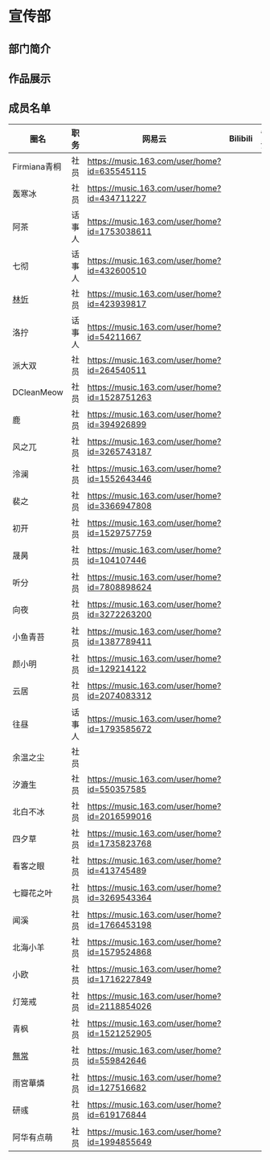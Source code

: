 # 宣传部
## 部门简介
## 作品展示
## 成员名单
| 圈名 | 职务 | 网易云 | Bilibili | 备注 |
| ----- | ----- | ----- | ----- | ----- |
| Firmiana青桐 | 社员 | <https://music.163.com/user/home?id=635545115> |||
| 轰寒冰 | 社员 | <https://music.163.com/user/home?id=434711227> |||
| 阿茶 | 话事人 | <https://music.163.com/user/home?id=1753038611> |||
| 七彻 | 话事人 | <https://music.163.com/user/home?id=432600510> |||
| [林忻](members/LinXin) | 社员 | <https://music.163.com/user/home?id=423939817> |||
| 洛拧 | 话事人 | <https://music.163.com/user/home?id=54211667> |||
| 派大双 | 社员 | <https://music.163.com/user/home?id=264540511> |||
| DCleanMeow | 社员 | <https://music.163.com/user/home?id=1528751263> |||
| 鹿 | 社员 | <https://music.163.com/user/home?id=394926899> |||
| 风之兀 | 社员 | <https://music.163.com/user/home?id=3265743187> |||
| 泠澜 | 社员 | <https://music.163.com/user/home?id=1552643446> |||
| 裴之 | 社员 | <https://music.163.com/user/home?id=3366947808> |||
| 初开 | 社员 | <https://music.163.com/user/home?id=1529757759> |||
| 晟昺 | 社员 | <https://music.163.com/user/home?id=104107446> |||
| 听分 | 社员 | <https://music.163.com/user/home?id=7808898624> |||
| 向夜 | 社员 | <https://music.163.com/user/home?id=3272263200> |||
| 小鱼青苔 | 社员 | <https://music.163.com/user/home?id=1387789411> |||
| 颜小明 | 社员 | <https://music.163.com/user/home?id=129214122> |||
| 云居 | 社员 | <https://music.163.com/user/home?id=2074083312> |||
| 往昼 | 话事人 | <https://music.163.com/user/home?id=1793585672> |||
| 余温之尘 | 社员 ||||
| 汐漉生 | 社员 | <https://music.163.com/user/home?id=550357585> |||
| 北白不冰 | 社员 | <https://music.163.com/user/home?id=2016599016> |||
| 四夕草 | 社员 | <https://music.163.com/user/home?id=1735823768> |||
| 看客之眼 | 社员 | <https://music.163.com/user/home?id=413745489> |||
| 七瓣花之叶 | 社员 | <https://music.163.com/user/home?id=3269543364> |||
| 闻溪 | 社员 | <https://music.163.com/user/home?id=1766453198> |||
| 北海小羊 | 社员 | <https://music.163.com/user/home?id=1579524868> |||
| 小欧 | 社员 | <https://music.163.com/user/home?id=1716227849> |||
| 灯笼戒 | 社员 | <https://music.163.com/user/home?id=2118854026> |||
| 青枫 | 社员 | <https://music.163.com/user/home?id=1521252905> |||
| [無常](members/WuChang) | 社员 | <https://music.163.com/user/home?id=559842646> |||
| 雨宮華燐 | 社员 | <https://music.163.com/user/home?id=127516682> |||
| 研彧 | 社员 | <https://music.163.com/user/home?id=619176844> |||
| 阿华有点萌 | 社员 | <https://music.163.com/user/home?id=1994855649> |||